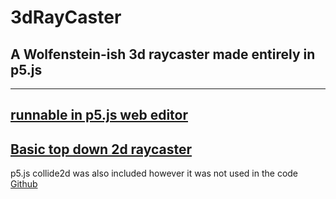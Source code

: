# 3dRayCaster
## A Wolfenstein-ish 3d raycaster made entirely in p5.js
---
[runnable in p5.js web editor](https://editor.p5js.org/gclebor-16/sketches/Fc29ZE_B7)
---
[Basic top down 2d raycaster](https://editor.p5js.org/gclebor-16/sketches/dzZvulgmE)
---
p5.js collide2d was also included however it was not used in the code [Github](https://github.com/bmoren/p5.collide2D)

